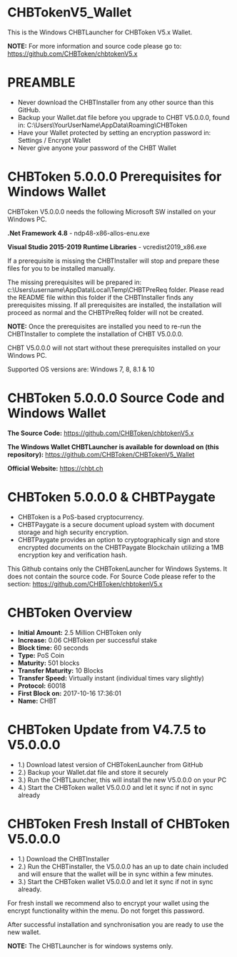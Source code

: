 # CHBTokenV5_Wallet
This is the Windows CHBTLauncher for CHBToken V5.x Wallet.

**NOTE:**
For more information and source code please go to:
https://github.com/CHBToken/chbtokenV5.x

PREAMBLE
===========================
* Never download the CHBTInstaller from any other source than this GitHub.
* Backup your Wallet.dat file before you upgrade to CHBT V5.0.0.0, found in: C:\Users\YourUserName\AppData\Roaming\CHBToken
* Have your Wallet protected by setting an encryption password in: Settings / Encrypt Wallet 
* Never give anyone your password of the CHBT Wallet

CHBToken 5.0.0.0 Prerequisites for Windows Wallet
===========================
CHBToken V5.0.0.0 needs the following Microsoft SW installed on your Windows PC.

**.Net Framework 4.8** - ndp48-x86-allos-enu.exe

**Visual Studio 2015-2019 Runtime Libraries** - vcredist2019_x86.exe

If a prerequisite is missing the CHBTInstaller will stop and prepare these files for you to be installed manually. 

The missing prerequisites will be prepared in: c:\Users\username\AppData\Local\Temp\CHBTPreReq folder. Please read the README file within this folder if the CHBTInstaller finds any prerequisites missing. If all prerequisites are installed, the installation will proceed as normal and the CHBTPreReq folder will not be created.

**NOTE:** Once the prerequisites are installed you need to re-run the CHBTInstaller to complete the installation of CHBT V5.0.0.0.

CHBT V5.0.0.0 will not start without these prerequisites installed on your Windows PC.

Supported OS versions are: Windows 7, 8, 8.1 & 10

CHBToken 5.0.0.0 Source Code and Windows Wallet
===========================
**The Source Code:** https://github.com/CHBToken/chbtokenV5.x

**The Windows Wallet CHBTLauncher is available for download on (this repository):** https://github.com/CHBToken/CHBTokenV5_Wallet

**Official Website:** https://chbt.ch

CHBToken 5.0.0.0 & CHBTPaygate
===========================

*  CHBToken is a PoS-based cryptocurrency.
*  CHBTPaygate is a secure document upload system with document storage and high security encryption.
*  CHBTPaygate provides an option to cryptographically sign and store encrypted documents on the CHBTPaygate Blockchain utilizing a 1MB encryption key and verification hash.
 
This Github contains only the CHBTokenLauncher for Windows Systems. It does not contain the source code.
For Source Code please refer to the section: https://github.com/CHBToken/chbtokenV5.x

CHBToken Overview
===========================
*  **Initial Amount:** 2.5 Million CHBToken only
*  **Increase:** 0.06 CHBToken per successful stake
*  **Block time:** 60 seconds
*  **Type:** PoS Coin
*  **Maturity:** 501 blocks
*  **Transfer Maturity:** 10 Blocks
*  **Transfer Speed:** Virtually instant (individual times vary slightly)
*  **Protocol:** 60018
*  **First Block on:** 2017-10-16 17:36:01
*  **Name:** CHBT

CHBToken Update from V4.7.5 to V5.0.0.0
===========================
* 1.) Download latest version of CHBTokenLauncher from GitHub
* 2.) Backup your Wallet.dat file and store it securely
* 3.) Run the CHBTLauncher, this will install the new V5.0.0.0 on your PC
* 4.) Start the CHBToken wallet V5.0.0.0 and let it sync if not in sync already

CHBToken Fresh Install of CHBToken V5.0.0.0
===========================
* 1.) Download the CHBTInstaller
* 2.) Run the CHBTinstaller, the V5.0.0.0 has an up to date chain included and will ensure that the wallet will be in sync within a few minutes.
* 3.) Start the CHBToken wallet V5.0.0.0 and let it sync if not in sync already.

For fresh install we recommend also to encrypt your wallet using the encrypt functionality within the menu. Do not forget this password.

After successful installation and synchronisation you are ready to use the new wallet.

**NOTE:** 
The CHBTLauncher is for windows systems only. 
